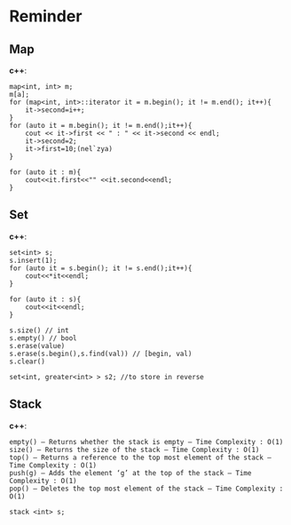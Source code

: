 # Reminder 

## Map

**c++**:

    map<int, int> m;
    m[a];
    for (map<int, int>::iterator it = m.begin(); it != m.end(); it++){
        it->second=i++;
    } 
    for (auto it = m.begin(); it != m.end();it++){
        cout << it->first << " : " << it->second << endl;
        it->second=2;
        it->first=10;(nel`zya)
    }

    for (auto it : m){
        cout<<it.first<<"" <<it.second<<endl;
    }
    

## Set

**c++**:

    set<int> s;
    s.insert(1);
    for (auto it = s.begin(); it != s.end();it++){
        cout<<*it<<endl;
    }

    for (auto it : s){
        cout<<it<<endl;
    }

    s.size() // int
    s.empty() // bool
    s.erase(value)
    s.erase(s.begin(),s.find(val)) // [begin, val)
    s.clear()

    set<int, greater<int> > s2; //to store in reverse
    
## Stack

**c++**:

    empty() – Returns whether the stack is empty – Time Complexity : O(1)
    size() – Returns the size of the stack – Time Complexity : O(1)
    top() – Returns a reference to the top most element of the stack – Time Complexity : O(1)
    push(g) – Adds the element ‘g’ at the top of the stack – Time Complexity : O(1)
    pop() – Deletes the top most element of the stack – Time Complexity : O(1)
    
    stack <int> s; 
